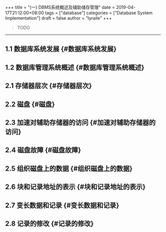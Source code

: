 +++
title = "(一) DBMS系统概述及辅助储存管理"
date = 2019-04-17T21:12:00+08:00
tags = ["database"]
categories = ["Database System Implementation"]
draft = false
author = "lyraile"
+++

> TODO <br/>

---


## 1.1 数据库系统发展 {#数据库系统发展}


## 1.2 数据库管理系统概述 {#数据库管理系统概述}


## 2.1 存储器层次 {#存储器层次}


## 2.2 磁盘 {#磁盘}


## 2.3 加速对辅助存储器的访问 {#加速对辅助存储器的访问}


## 2.4 磁盘故障 {#磁盘故障}


## 2.5 组织磁盘上的数据 {#组织磁盘上的数据}


## 2.6 块和记录地址的表示 {#块和记录地址的表示}


## 2.7 变长数据和记录 {#变长数据和记录}


## 2.8 记录的修改 {#记录的修改}